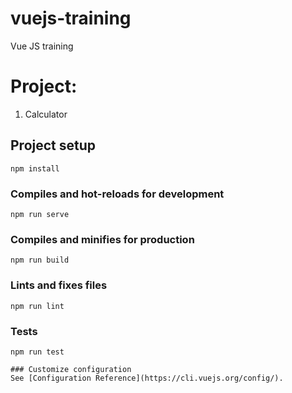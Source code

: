 # vuejs-training
Vue JS training

# Project:

1. Calculator

## Project setup
```
npm install
```

### Compiles and hot-reloads for development
```
npm run serve
```

### Compiles and minifies for production
```
npm run build
```

### Lints and fixes files
```
npm run lint
```

### Tests
```
npm run test

### Customize configuration
See [Configuration Reference](https://cli.vuejs.org/config/).

